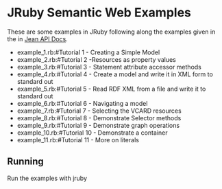 # JRuby Semantic Web Examples

These are some examples in JRuby following along the examples 
given in the 
in [Jean API Docs](http://openjena.org/tutorial/RDF_API/index.html).

* example_1.rb:#Tutorial 1 - Creating a Simple Model
* example_2.rb:#Tutorial 2  -Resources as property values
* example_3.rb:#Tutorial 3 - Statement attribute accessor methods
* example_4.rb:#Tutorial 4 - Create a model and write it in XML form to standard out
* example_5.rb:#Tutorial 5 - Read RDF XML from a file and write it to standard out
* example_6.rb:#Tutorial 6 - Navigating a model
* example_7.rb:#Tutorial 7 - Selecting the VCARD resources
* example_8.rb:#Tutorial 8 - Demonstrate Selector methods
* example_9.rb:#Tutorial 9 - Demonstrate graph operations
* example_10.rb:#Tutorial 10 - Demonstrate a container
* example_11.rb:#Tutorial 11 - More on literals

## Running

Run the examples with jruby 



